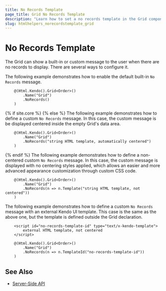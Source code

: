 ```yaml
---
title: No Records Template
page_title: Grid No Records Template
description: "Learn how to set a no records template in the Grid component for {{ site.framework }} if the backend does not return any data."
slug: htmlhelpers_norecordstemplate_grid
---
```


# No Records Template

The Grid can show a built-in or custom message to the user when there are no records to display. There are several ways to configure it.

The following example demonstrates how to enable the default built-in `No Records` message.

```HtmlHelper
    @(Html.Kendo().Grid<Order>()
        .Name("Grid")
        .NoRecords()
    )
```
{% if site.core %}
{% else %}
The following example demonstrates how to define a custom `No Records` message. In this case, the custom message is be displayed centered inside the empty Grid's data area.

```HtmlHelper
    @(Html.Kendo().Grid<Order>()
        .Name("Grid")
        .NoRecords("string HTML template, automatically centered")
    )
```
{% endif %}
The following example demonstrates how to define a non-centered custom `No Records` message. In this case, the custom message is displayed with no centering styles applied, which allows an easier and more advanced appearance customization through custom CSS code.

```HtmlHelper
    @(Html.Kendo().Grid<Order>()
        .Name("Grid")
        .NoRecords(n => n.Template("string HTML template, not centered"))
    )
```

The following example demonstrates how to define a custom `No Records` message with an external Kendo UI template. This case is the same as the above one, but the template is defined outside the Grid declaration.

```HtmlHelper
    <script id="no-records-template-id" type="text/x-kendo-template">
        external HTML template, not centered
    </script>

    @(Html.Kendo().Grid<Order>()
        .Name("Grid")
        .NoRecords(n => n.TemplateId("no-records-template-id"))
    )
```

## See Also

* [Server-Side API](/api/datasource)
